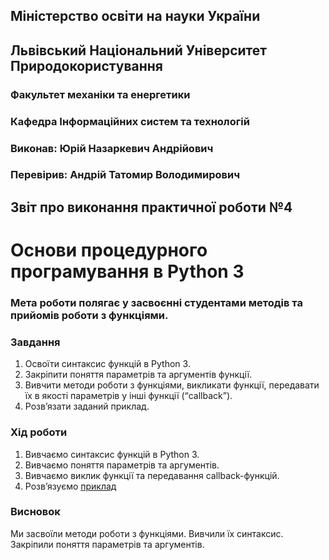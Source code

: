 ## Міністерство освіти на науки України
## Львівський Національний Університет Природокористування
### Факультет механіки та енергетики
### Кафедра Інформаційних систем та технологій
### Виконав: Юрій Назаркевич Андрійович
### Перевірив: Андрій Татомир Володимирович
## Звіт про виконання практичної роботи №4
# Основи процедурного програмування в Python 3

### Мета роботи полягає у засвоєнні студентами методів та прийомів роботи з функціями.

### Завдання
1. Освоїти синтаксис функцій в Python 3.
2. Закріпити поняття параметрів та аргументів функції.
3. Вивчити методи роботи з функціями, викликати функції, передавати їх в якості параметрів у інші функції (“callback”).
4. Розв’язати заданий приклад.

### Хід роботи
1. Вивчаємо синтаксис функцій в Python 3.
2. Вивчаємо поняття параметрів та аргументів.
3. Вивчаємо виклик функції та передавання callback-функцій.
4. Розвʼязуємо [приклад](lab4.py)

### Висновок
Ми засвоїли методи роботи з функціями. Вивчили їх синтаксис. Закріпили поняття параметрів та аргументів.